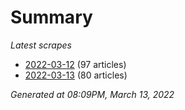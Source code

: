 # Summary
*Latest scrapes*
* [2022-03-12](https://github.com/nuuuwan/news_lk/blob/data/news_lk.2022-03-12.json) (97 articles)
* [2022-03-13](https://github.com/nuuuwan/news_lk/blob/data/news_lk.2022-03-13.json) (80 articles)

*Generated at 08:09PM, March 13, 2022*